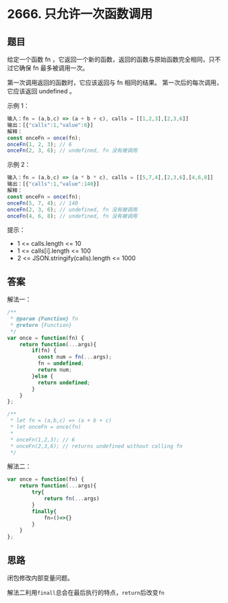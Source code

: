 # 2666. 只允许一次函数调用

## 题目

给定一个函数 fn ，它返回一个新的函数，返回的函数与原始函数完全相同，只不过它确保 fn 最多被调用一次。

第一次调用返回的函数时，它应该返回与 fn 相同的结果。
第一次后的每次调用，它应该返回 undefined 。

示例 1：

```js
输入：fn = (a,b,c) => (a + b + c), calls = [[1,2,3],[2,3,6]]
输出：[{"calls":1,"value":6}]
解释：
const onceFn = once(fn);
onceFn(1, 2, 3); // 6
onceFn(2, 3, 6); // undefined, fn 没有被调用
```

示例 2：

```js
输入：fn = (a,b,c) => (a * b * c), calls = [[5,7,4],[2,3,6],[4,6,8]]
输出：[{"calls":1,"value":140}]
解释：
const onceFn = once(fn);
onceFn(5, 7, 4); // 140
onceFn(2, 3, 6); // undefined, fn 没有被调用
onceFn(4, 6, 8); // undefined, fn 没有被调用
```

提示：

- 1 <= calls.length <= 10
- 1 <= calls[i].length <= 100
- 2 <= JSON.stringify(calls).length <= 1000

## 答案

解法一：

```js
/**
 * @param {Function} fn
 * @return {Function}
 */
var once = function(fn) {
    return function(...args){
        if(fn) {
          const num = fn(...args);
          fn = undefined;
          return num;
        }else {
          return undefined;
        }
    }
};

/**
 * let fn = (a,b,c) => (a + b + c)
 * let onceFn = once(fn)
 *
 * onceFn(1,2,3); // 6
 * onceFn(2,3,6); // returns undefined without calling fn
 */
```

解法二：

```js
var once = function(fn) {
    return function(...args){
        try{
            return fn(...args)
        }
        finally{
            fn=()=>{}
        }
    }
};
```

## 思路

闭包修改内部变量问题。

解法二利用`finall`总会在最后执行的特点，`return`后改变`fn`